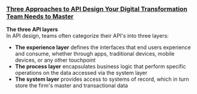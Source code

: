 
### [Three Approaches to API Design Your Digital Transformation Team Needs to Master](https://www.programmableweb.com/news/three-approaches-to-api-design-your-digital-transformation-team-needs-to-master/analysis/2019/08/27)  

**The three API layers**    
In API design, teams often categorize their API's into three layers:
- **The experience layer** defines the interfaces that end users experience and consume, whether through apps, traditional devices, mobile devices, or any other touchpoint
- **The process layer** encapsulates business logic that perform specific operations on the data accessed via the system layer
- **The system layer** provides access to systems of record, which in turn store the firm's master and transactional data
